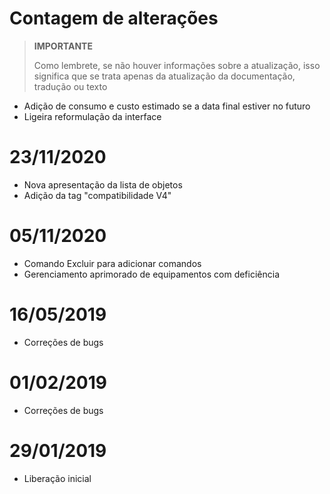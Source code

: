 # Contagem de alterações


>**IMPORTANTE**
>
>Como lembrete, se não houver informações sobre a atualização, isso significa que se trata apenas da atualização da documentação, tradução ou texto


- Adição de consumo e custo estimado se a data final estiver no futuro
- Ligeira reformulação da interface

# 23/11/2020

- Nova apresentação da lista de objetos
- Adição da tag "compatibilidade V4"

# 05/11/2020

- Comando Excluir para adicionar comandos
- Gerenciamento aprimorado de equipamentos com deficiência

# 16/05/2019

- Correções de bugs

# 01/02/2019

- Correções de bugs

# 29/01/2019

- Liberação inicial
